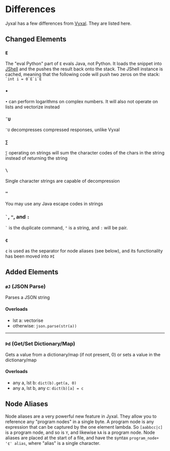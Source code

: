 # Differences

Jyxal has a few differences from [Vyxal](https://github.com/Vyxal/Vyxal). They are listed here.

## Changed Elements

### `` E `` 
The "eval Python" part of `E` evals Java, not Python. It loads the snippet into [JShell](https://en.wikipedia.org/wiki/JShell) and the pushes the result back onto the stack. The JShell instance is cached, meaning that the following code will push two zeros on the stack: ``` `int i = 0`E`i`E```

### `` • ``
`•` can perform logarithms on complex numbers. It will also not operate on lists and vectorize instead

### `` ¨U `` 
`¨U` decompresses compressed responses, unlike Vyxal

### `` ∑ ``

`∑` operating on strings will sum the character codes of the chars in the string instead of returning the string

### `` \ ``

Single character strings are capable of decompression

### `` " ``

You may use any Java escape codes in strings

### `` ` ``, `` " ``, and `` : ``

`` ` `` is the duplicate command, `"` is a string, and `:` will be pair.

### `` ¢ ``

`¢` is used as the separator for node aliases (see below), and its functionality has been moved into `ÞI`

## Added Elements

### `` øJ `` (JSON Parse)

Parses a JSON string

#### Overloads

- lst a: vectorise
- otherwise: `json.parse(str(a))`

----------------------

### `` Þd `` (Get/Set Dictionary/Map)

Gets a value from a dictionary/map (if not present, 0) or sets a value in the dictionary/map

#### Overloads

- any a, lst b: `dict(b).get(a, 0)`
- any a, lst b, any c: `dict(b)[a] = c`

## Node Aliases

Node aliases are a very powerful new feature in Jyxal. They allow you to reference any "program nodes" in a single byte.
A program node is any expression that can be captured by the one element lambda. So `[aabbcc|c]` is a program node, and
so is `Y`, and likewise `kA` is a program node. Node aliases are placed at the start of a file, and have the
syntax `program_node+ '¢' alias`, where "alias" is a single character.
